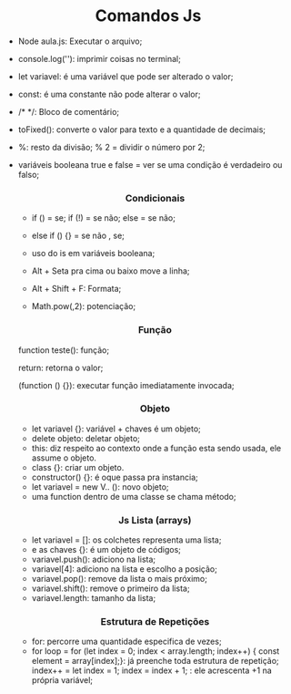 # <center>**Comandos Js**<center>



- Node aula.js: Executar o arquivo;

- console.log(''): imprimir coisas no terminal;

- let variavel: é uma variável que pode ser alterado o valor;

- const: é uma constante não pode alterar o valor;

- /* */: Bloco de comentário;

- toFixed(): converte o valor para texto e a quantidade de decimais;

- %: resto da divisão;	% 2 = dividir o número por 2;

- variáveis booleana true e false = ver se uma condição é verdadeiro ou falso;
  				

  ### **<center>Condicionais**<center>

  - if () = se; 	if (!) = se não; 	else = se não;

  - else if () {} = se não , se;
  - uso do is em variáveis booleana;
  - Alt + Seta pra cima ou baixo move a linha;
  - Alt + Shift + F: Formata;
  - Math.pow(,2): potenciação;

  ### <center>**Função**<center>

  function teste(): função;

  return: retorna o valor;

  (function () {}): executar função imediatamente invocada;

  ### <center>**Objeto**<center>

  - let variavel {}: variável + chaves é um objeto;
  - delete objeto: deletar objeto;
  - this: diz respeito ao contexto onde a função esta sendo usada, ele assume o objeto.
  - class {}: criar um objeto.
  - constructor() {}: é oque passa pra instancia;
  - let variavel = new V.. (): novo objeto;
  - uma function dentro de uma classe se chama método;

  ### <center>**Js Lista (arrays)**<center>

  - let variavel = []: os colchetes representa uma lista;
  - e as chaves {}:  é um objeto de códigos;
  - variavel.push():  adiciono na lista;
  - variavel[4]: adiciono na lista e escolho a posição;
  - variavel.pop(): remove da lista o mais próximo;
  - variavel.shift(): remove o primeiro da lista;
  - variavel.length: tamanho da lista;

  ### <center>**Estrutura de Repetições**<center>

  - for: percorre uma quantidade especifica de vezes;
  - for loop = for (let index = 0; index < array.length; index++) {
        const element = array[index];}: já preenche toda estrutura de repetição;
    index++ = let index = 1; 	index = index + 1; :   ele acrescenta +1 na própria variável;
